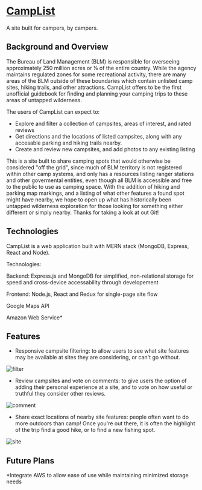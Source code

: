 # [CampList](http://camplist-mern.herokuapp.com/#/)
A site built for campers, by campers.


## Background and Overview

The Bureau of Land Management (BLM) is responsible for overseeing approximately 250 million acres or ⅛ of the entire country. While the agency maintains regulated zones for some recreational activity, there are many areas of the BLM outside of these boundaries which contain unlisted camp sites, hiking trails, and other attractions. CampList offers to be the first unofficial guidebook for finding and planning your camping trips to these areas of untapped wilderness.

The users of CampList can expect to:
* Explore and filter a collection of campsites, areas of interest, and rated reviews
* Get directions and the locations of listed campsites, along with any accesable parking and hiking trails nearby.
* Create and review new campsites, and add photos to any existing listing

This is a site built to share camping spots that would otherwise be considered "off the grid", since much of BLM territory is not registered within other camp systems, and only has a resources listing ranger stations and other govermental entities, even though all BLM is accessible and free to the public to use as camping space. With the addition of hiking and parking map markings, and a listing of what other features a found spot might have nearby, we hope to open up what has historically been untapped wilderness exploration for those looking for something either different or simply nearby. Thanks for taking a look at out Git!

## Technologies
CampList is a web application built with MERN stack (MongoDB, Express, React and Node).

Technologies:

Backend: Express.js and MongoDB for simplified, non-relational storage for speed and cross-device accessability through developement

Frontend: Node.js, React and Redux for single-page site flow

Google Maps API

Amazon Web Service*

## Features

* Responsive campsite filtering: to allow users to see what site features may be available at sites they are considering, or can't go without.

![filter](frontend/public/campListFilter.gif)

* Review campsites and vote on comments: to give users the option of adding their personal experience at a site, and to vote on how useful or truthful they consider other reviews.

![comment](frontend/public/campListComment.gif)

* Share exact locations of nearby site features: people often want to do more outdoors than camp! Once you're out there, it is often the highlight of the trip find a good hike, or to find a new fishing spot.

![site](frontend/public/campListCreate.gif)

## Future Plans

*Integrate AWS to allow ease of use while maintaining minimized storage needs

